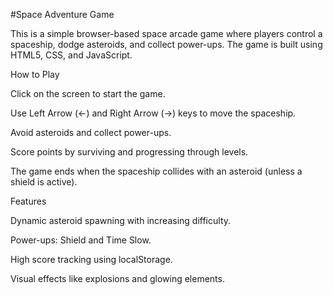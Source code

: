 #Space Adventure Game

This is a simple browser-based space arcade game where players control a spaceship, dodge asteroids, and collect power-ups. The game is built using HTML5, CSS, and JavaScript.

How to Play

Click on the screen to start the game.

Use Left Arrow (←) and Right Arrow (→) keys to move the spaceship.

Avoid asteroids and collect power-ups.

Score points by surviving and progressing through levels.

The game ends when the spaceship collides with an asteroid (unless a shield is active).

Features

Dynamic asteroid spawning with increasing difficulty.

Power-ups: Shield and Time Slow.

High score tracking using localStorage.

Visual effects like explosions and glowing elements.
